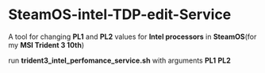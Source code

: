 # SteamOS-intel-TDP-edit-Service
A tool for changing **PL1** and **PL2** values ​​for **Intel processors** in **SteamOS**(for my **MSI Trident 3 10th**)

run **trident3_intel_perfomance_service.sh** with arguments **PL1** **PL2**
